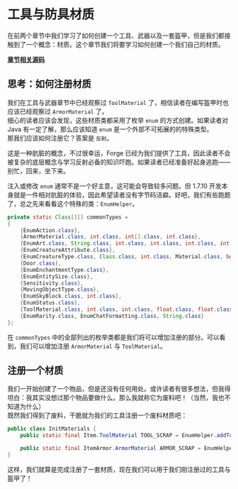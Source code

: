 # 工具与防具材质

在前两个章节中我们学习了如何创建一个工具、武器以及一套盔甲，但是我们都接触到了一个概念：材质。这个章节我们将要学习如何创建一个我们自己的材质。

[**章节相关源码**](https://github.com/AmarokIce/NewbModding1710/blob/ModDev/src/main/java/club/snowlyicewolf/modding1710/init/InitMaterials.java)

## 思考：如何注册材质

我们在工具与武器章节中已经观察过 `ToolMaterial` 了，相信读者在编写盔甲时也应该已经观察过 `ArmorMaterial` 了。  
细心的读者应该会发现，这些材质类都采用了枚举 `enum` 的方式创建。如果读者对 Java 有一定了解，那么应该知道 `enum` 是一个外部不可拓展的的特殊类型。  
那我们应该如何注册它？答案是 `反射`。

这是一种肮脏的概念，不过很幸运，Forge 已经为我们提供了工具，因此读者不会被复杂的底层概念与学习反射必备的知识吓跑。如果读者已经准备好起身逃跑——别忙，回来，坐下来。

注入或修改 `enum` 通常不是一个好主意，这可能会导致较多问题。但 1.7.10 开发本身就是一件相对肮脏的体验，因此希望读者没有字节码洁癖。好吧，我们有些跑题了，总之先来看看这个特殊的类：`EnumHelper`。

```java title="EnumHelper.class"
private static Class[][] commonTypes =
{
    {EnumAction.class},
    {ArmorMaterial.class, int.class, int[].class, int.class},
    {EnumArt.class, String.class, int.class, int.class, int.class, int.class},
    {EnumCreatureAttribute.class},
    {EnumCreatureType.class, Class.class, int.class, Material.class, boolean.class, boolean.class},
    {Door.class},
    {EnumEnchantmentType.class},
    {EnumEntitySize.class},
    {Sensitivity.class},
    {MovingObjectType.class},
    {EnumSkyBlock.class, int.class},
    {EnumStatus.class},
    {ToolMaterial.class, int.class, int.class, float.class, float.class, int.class},
    {EnumRarity.class, EnumChatFormatting.class, String.class}
};
```

在 `commonTypes` 中的全部列出的枚举类都是我们将可以增加注册的部分。可以看到，我们可以增加注册 `ArmorMaterial` 与 `ToolMaterial`。  

## 注册一个材质

我们一开始创建了一个物品，但是还没有任何用处。或许读者有很多想法，但我得坦白：我其实没想过那个物品要做什么。那么我就称它为废料吧！（当然，我也不知道为什么）  
既然我们得到了废料，干脆就为我们的工具注册一个废料材质吧：

```java title="IniteMetarial.java"
public class InitMaterials {
    public static final Item.ToolMaterial TOOL_SCRAP = EnumHelper.addToolMaterial("scrap", 2, 150, 4.0F, 2.0F, 18);

    public static final ItemArmor.ArmorMaterial ARMOR_SCRAP = EnumHelper.addArmorMaterial("scrap", 13, new int[]{ 2, 5, 4, 2 }, 18);
}
```

这样，我们就算是完成注册了一套材质，现在我们可以用于我们刚注册过的工具与盔甲了！
